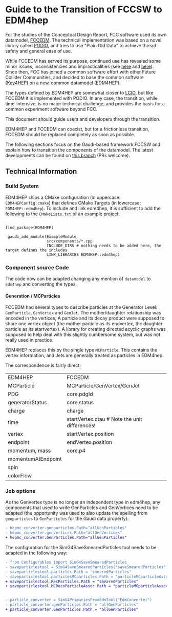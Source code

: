 # Guide to the Transition of FCCSW to EDM4hep

For the studies of the Conceptual Design Report, FCC software used its own datamodel, [FCCEDM](https://github.com/hep-fcc/fccedm).
The technical implementation was based on a novel library called [PODIO](https://github.com/aidasoft/podio), and tries to use "Plain Old Data" to achieve thread safety and general ease of use.

While FCCEDM has served its purpose, continued use has revealed some minor issues, inconsistencies and impracticalities (see [here](https://github.com/HEP-FCC/fcc-edm/issues?q=is%3Aissue+) and [here](https://fccsw-forum.web.cern.ch/t/event-data-model-discussion/32)).
Since then, FCC has joined a common software effort with other Future Collider Communities, and decided to base the common software ([Key4HEP](cern.ch/key4hep)) on a new, common datamodel ([EDM4HEP](https://github.com/key4hep/edm4hep)). 

The types defined by EDM4HEP are somewhat closer to [LCIO](https://github.com/ilcsoft/lcio), but like FCCEDM it is implemented with PODIO.
In any case, the transition, while time-intensive, is no major technical challenge, and provides the basis for a common experiment software beyond FCC.


This document should guide users and developers through the transition.

EDM4HEP and FCCEDM can coexist, but for a frictionless transition, FCCEDM should be replaced completely as soon as possible.


The following sections focus on the Gaudi-based framework FCCSW and explain how to transition the components of the datamodel.
The latest developments can be found on [this branch](https://github.com/HEP-FCC/FCCSW/tree/edm4hep) (PRs welcome).



## Technical Information

### Build System

EDM4HEP ships a CMake configuration (in uppercase: `EDM4HEPConfig.cmake`) that defines CMake Targets (in lowercase: `EDM4HEP::edm4hep`).
To include and link edm4hep, it is sufficient to add the following to the `CMakeLists.txt` of an example project:




```

find_package(EDM4HEP)

 gaudi_add_module(ExampleModule
                  src/components/*.cpp
                  INCLUDE_DIRS # nothing needs to be added here, the target defines the includes
                  LINK_LIBRARIES EDM4HEP::edm4hep)
```


### Component source Code  

The code now can be adapted changing any mention of `datamodel` to `edm4hep` and converting the types: 

#### Generation / MCParticles

FCCEDM had several types to describe particles at the Generator Level: `GenParticle`, `GenVertex` and `GenJet`. 
The mother/daughter relationship was encoded in the vertices; A particle and its decay product were supposed to share one vertex object (the mother particle as its endvertex, the daughter particle as its startvertex). A library for creating directed acyclic graphs was supposed to help deal with this slightly cumbersome system, but was not really used in practice.

EDM4HEP replaces this by the single type `MCParticle`. This contains the vertex information, and Jets are generally treated as particles in EDM4hep.

The correspondence is fairly direct:

| | |
|----|----|
| EDM4HEP | FCCEDM |
| MCParticle | MCParticle/GenVertex/GenJet |
| PDG | core.pdgId |
| generatorStatus | core.status |
| charge | charge |
| time |  startVertex.ctau # Note the unit differences! |
| vertex | startVertex.position |
| endpoint | endVertex.position |
| momentum, mass | core.p4 |
| momentumAtEndpoint ||
| spin | |
| colorFlow | |



### Job options

As the GenVertex type is no longer an independent type in edm4hep, any components that used to write GenParticles and GenVertices need to be adapted (the opportunity was used to also update the spelling from `genparticles` to `GenParticles` for the Gaudi data property):

```diff
- hepmc_converter.genparticles.Path="allGenParticles"
- hepmc_converter.genvertices.Path="allGenVertices"
+ hepmc_converter.GenParticles.Path="allGenParticles"
```

The configuration for the SimG4SaveSmearedParticles tool needs to be adapted in the following way:

```diff
- from Configurables import SimG4SaveSmearedParticles
- saveparticlestool = SimG4SaveSmearedParticles("saveSmearedParticles")
- saveparticlestool.particles.Path = "smearedParticles"
- saveparticlestool.particlesMCparticles.Path = "particleMCparticleAssociation"
+ saveparticlestool.RecParticles.Path = "smearedParticles"
+ saveparticlestool.MCRecoParticleAssoc.Path = "particleMCparticleAssociation"

```

```diff

- particle_converter = SimG4PrimariesFromEdmTool("EdmConverter")
- particle_converter.genParticles.Path = "allGenParticles"
+ particle_converter.GenParticles.Path = "allGenParticles"
```
